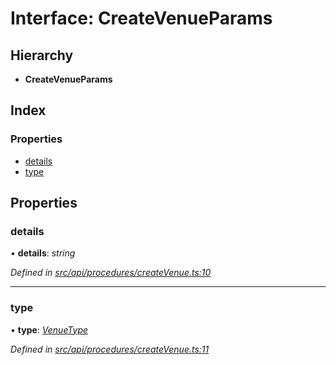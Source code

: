 # Interface: CreateVenueParams

## Hierarchy

* **CreateVenueParams**

## Index

### Properties

* [details](createvenueparams.md#details)
* [type](createvenueparams.md#type)

## Properties

###  details

• **details**: *string*

*Defined in [src/api/procedures/createVenue.ts:10](https://github.com/PolymathNetwork/polymesh-sdk/blob/c77f6a3e/src/api/procedures/createVenue.ts#L10)*

___

###  type

• **type**: *[VenueType](../enums/venuetype.md)*

*Defined in [src/api/procedures/createVenue.ts:11](https://github.com/PolymathNetwork/polymesh-sdk/blob/c77f6a3e/src/api/procedures/createVenue.ts#L11)*
